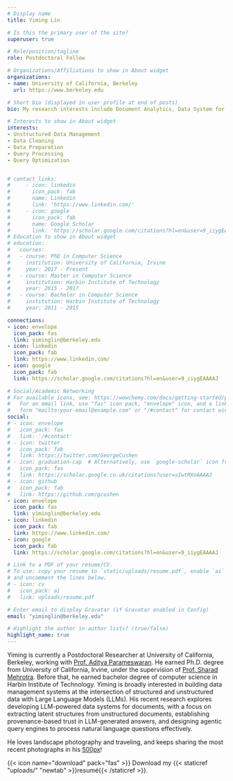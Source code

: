 ```yaml
---
# Display name
title: Yiming Lin

# Is this the primary user of the site?
superuser: true

# Role/position/tagline
role: Postdoctoral Fellow

# Organizations/Affiliations to show in About widget
organizations:
- name: University of California, Berkeley
  url: https://www.berkeley.edu

# Short bio (displayed in user profile at end of posts)
bio: My research interests include Document Analytics, Data System for Unstructured Data, Query Optimization, Data Preparation.

# Interests to show in About widget
interests:
- Unstructured Data Management
- Data Cleaning
- Data Preparation
- Query Processing
- Query Optimization


# contact_links:
#     - icon: linkedin
#       icon_pack: fab
#       name: Linkedin
#       link: 'https://www.linkedin.com/'
#     - icon: google
#       icon_pack: fab
#       name: Google Scholar
#       link: 'https://scholar.google.com/citations?hl=en&user=9_iiygEAAAAJ'
# Education to show in About widget
# education:
#   courses:
#   - course: PhD in Computer Science
#     institution: University of California, Irvine
#     year: 2017 - Present
#   - course: Master in Computer Science
#     institution: Harbin Institute of Technology
#     year: 2015 - 2017
#   - course: Bachelor in Computer Science
#     institution: Harbin Institute of Technology
#     year: 2011 - 2015 

connections:
- icon: envelope
  icon_pack: fas
  link: yiminglin@berkeley.edu
- icon: linkedin
  icon_pack: fab
  link: https://www.linkedin.com/
- icon: google 
  icon_pack: fab
  link: https://scholar.google.com/citations?hl=en&user=9_iiygEAAAAJ

# Social/Academic Networking
# For available icons, see: https://wowchemy.com/docs/getting-started/page-builder/#icons
#   For an email link, use "fas" icon pack, "envelope" icon, and a link in the
#   form "mailto:your-email@example.com" or "/#contact" for contact widget.
social:
# - icon: envelope
#   icon_pack: fas
#   link: '/#contact'
# - icon: twitter
#   icon_pack: fab
#   link: https://twitter.com/GeorgeCushen
# - icon: graduation-cap  # Alternatively, use `google-scholar` icon from `ai` icon pack
#   icon_pack: fas
#   link: https://scholar.google.co.uk/citations?user=sIwtMXoAAAAJ
# - icon: github
#   icon_pack: fab
#   link: https://github.com/gcushen
- icon: envelope
  icon_pack: fas
  link: yiminglin@berkeley.edu
- icon: linkedin
  icon_pack: fab
  link: https://www.linkedin.com/
- icon: google 
  icon_pack: fab
  link: https://scholar.google.com/citations?hl=en&user=9_iiygEAAAAJ

# Link to a PDF of your resume/CV.
# To use: copy your resume to `static/uploads/resume.pdf`, enable `ai` icons in `params.toml`, 
# and uncomment the lines below.
# - icon: cv
#   icon_pack: ai
#   link: uploads/resume.pdf

# Enter email to display Gravatar (if Gravatar enabled in Config)
email: "yiminglin@berkeley.edu"

# Highlight the author in author lists? (true/false)
highlight_name: true
---
```


Yiming is currently a Postdoctoral Researcher at University of California, Berkeley, working with [Prof. Aditya Parameswaran](https://people.eecs.berkeley.edu/~adityagp/). He earned Ph.D. degree from University of California, Irvine, under the supervision of [Prof. Sharad Mehrotra](https://www.ics.uci.edu/~sharad/). Before that, he earned bachelor degree of computer science in Harbin Institute of Technology. Yiming is broadly interested in building data management systems at the intersection of structured and unstructured data with Large Language Models (LLMs). His recent research explores developing LLM-powered data systems for documents, with a focus on extracting latent structures from unstructured documents, establishing provenance-based trust in LLM-generated answers, and designing agentic query engines to process natural language questions effectively. 

He loves landscape photography and traveling, and keeps sharing the most recent photographs in his [500px](https://500px.com/p/yiminl18?view=photos)!  

{{< icon name="download" pack="fas" >}} Download my {{< staticref "uploads/" "newtab" >}}resumé{{< /staticref >}}.